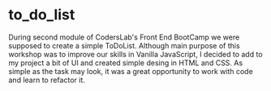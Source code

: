 # to_do_list
During second module of CodersLab's Front End BootCamp we were supposed to create a simple ToDoList. Although main purpose of this workshop was to improve our skills in Vanilla JavaScript, I decided to add to my project a bit of UI and created simple desing in HTML and CSS. As simple as the task may look, it was a great opportunity to work with code and learn to refactor it. 
